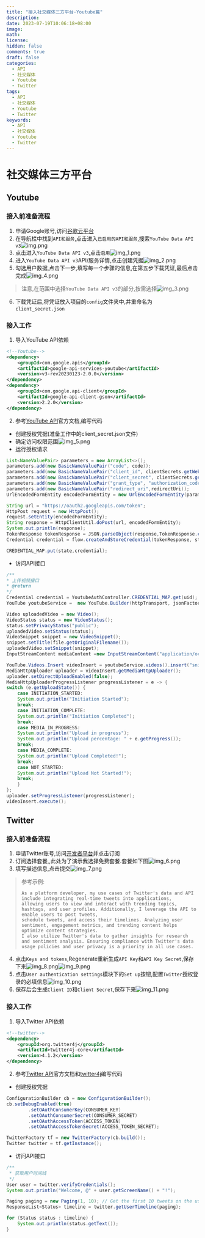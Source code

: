 ```yaml
---
title: "接入社交媒体三方平台-Youtube篇"
description: 
date: 2023-07-19T10:06:18+08:00
image: 
math: 
license: 
hidden: false
comments: true
draft: false
categories:
  - API
  - 社交媒体
  - Youtube
  - Twitter
tags:
  - API
  - 社交媒体
  - Youtube
  - Twitter
keywords:
  - API
  - 社交媒体
  - Youtube
  - Twitter
---
```


# 社交媒体三方平台
## Youtube
### 接入前准备流程
1. 申请Google账号,访问[谷歌云平台](https://console.cloud.google.com/)
2. 在导航栏中找到`API和服务`,点击进入`已启用的API和服务`,搜索`YouTube Data API v3`![img.png](img.png)
3. 点击进入`YouTube Data API v3`,点击`启用`![img_1.png](img_1.png)
4. 进入`YouTube Data API v3`API/服务详情,点击创建凭据![img_2.png](img_2.png)
5. 勾选用户数据,点击下一步,填写每一个步骤的信息,在第五步下载凭证,最后点击完成![img_4.png](img_4.png)
> 注意,在范围中选择`YouTube Data API v3`的部分,按需选择![img_3.png](img_3.png)
6. 下载凭证后,将凭证放入项目的`config`文件夹中,并重命名为`client_secret.json`

### 接入工作
1. 导入YouTube API依赖
```xml
<!--Youtube-->
<dependency>
    <groupId>com.google.apis</groupId>
    <artifactId>google-api-services-youtube</artifactId>
    <version>v3-rev20230123-2.0.0</version>
</dependency>
<dependency>
    <groupId>com.google.api-client</groupId>
    <artifactId>google-api-client-gson</artifactId>
    <version>2.2.0</version>
</dependency>
```
2. 参考[YouTube API](https://developers.google.com/youtube/v3/docs?hl=zh-cn)官方文档,编写代码
- 创建授权凭据(准备工作中的client_secret.json文件)
- 确定访问权限范围![img_5.png](img_5.png)
- 运行授权请求
```java
List<NameValuePair> parameters = new ArrayList<>();
parameters.add(new BasicNameValuePair("code", code));
parameters.add(new BasicNameValuePair("client_id", clientSecrets.getWeb().getClientId()));
parameters.add(new BasicNameValuePair("client_secret", clientSecrets.getWeb().getClientSecret()));
parameters.add(new BasicNameValuePair("grant_type", "authorization_code"));
parameters.add(new BasicNameValuePair("redirect_uri",redirectUri));
UrlEncodedFormEntity encodedFormEntity = new UrlEncodedFormEntity(parameters, StandardCharsets.UTF_8.name());

String url = "https://oauth2.googleapis.com/token";
HttpPost request = new HttpPost();
request.setEntity(encodedFormEntity);
String response = HttpClientUtil.doPost(url, encodedFormEntity);
System.out.println(response);
TokenResponse tokenResponse = JSON.parseObject(response,TokenResponse.class);
Credential credential = flow.createAndStoreCredential(tokenResponse, state);

CREDENTIAL_MAP.put(state,credential);
```
- 访问API接口
```java
/**
* 上传视频接口
* @return
*/
Credential credential = YoutubeAuthController.CREDENTIAL_MAP.get(uid);
YouTube youtubeService =  new YouTube.Builder(httpTransport, jsonFactory, credential).build();

Video uploadedVideo = new Video();
VideoStatus status = new VideoStatus();
status.setPrivacyStatus("public");
uploadedVideo.setStatus(status);
VideoSnippet snippet = new VideoSnippet();
snippet.setTitle(file.getOriginalFilename());
uploadedVideo.setSnippet(snippet);
InputStreamContent mediaContent =new InputStreamContent("application/octet-stream",new BufferedInputStream(file.getInputStream()));

YouTube.Videos.Insert videoInsert = youtubeService.videos().insert("snippet,status,id,player", uploadedVideo, mediaContent);
MediaHttpUploader uploader = videoInsert.getMediaHttpUploader();
uploader.setDirectUploadEnabled(false);
MediaHttpUploaderProgressListener progressListener = e -> {
switch (e.getUploadState()) {
    case INITIATION_STARTED:
    System.out.println("Initiation Started");
    break;
    case INITIATION_COMPLETE:
    System.out.println("Initiation Completed");
    break;
    case MEDIA_IN_PROGRESS:
    System.out.println("Upload in progress");
    System.out.println("Upload percentage: " + e.getProgress());
    break;
    case MEDIA_COMPLETE:
    System.out.println("Upload Completed!");
    break;
    case NOT_STARTED:
    System.out.println("Upload Not Started!");
    break;
    }
};
uploader.setProgressListener(progressListener);
videoInsert.execute();
```

## Twitter
### 接入前准备流程
1. 申请Twitter账号,访问[开发者平台](https://developer.twitter.com/en)并点击订阅
2. 订阅选择套餐,,此处为了演示我选择免费套餐.套餐如下图![img_6.png](img_6.png)
3. 填写描述信息,点击提交![img_7.png](img_7.png)
> 参考示例:
> ```text
> As a platform developer, my use cases of Twitter's data and API include integrating real-time tweets into applications,
> allowing users to view and interact with trending topics, hashtags, and user profiles. Additionally, I leverage the API to enable users to post tweets, 
> schedule tweets, and access their timelines. Analyzing user sentiment, engagement metrics, and trending content helps optimize content strategies.
> I also utilize Twitter's data to gather insights for research and sentiment analysis. Ensuring compliance with Twitter's data usage policies and user privacy is a priority in all use cases.
> ```
4. 点击`Keys and tokens`,Regenerate重新生成`API Key`和`API Key Secret`,保存下来![img_8.png](img_8.png)![img_9.png](img_9.png)
5. 点击`User authentication settings`模块下的`Set up`按钮,配置`Twitter`授权登录的必填信息![img_10.png](img_10.png)
6. 保存后会生成`Client ID`和`Client Secret`,保存下来![img_11.png](img_11.png)

### 接入工作
1. 导入Twitter API依赖
```xml
<!--twitter-->
<dependency>
    <groupId>org.twitter4j</groupId>
    <artifactId>twitter4j-core</artifactId>
    <version>4.1.2</version>
</dependency>
```
2. 参考[Twitter API](https://developer.twitter.com/en/docs/twitter-api/tweets/manage-tweets/introduction)官方文档和[twitter4j](https://github.com/Twitter4J/Twitter4J/tree/main/twitter4j-examples/src/main/java/examples)编写代码
- 创建授权凭据
```java
ConfigurationBuilder cb = new ConfigurationBuilder();
cb.setDebugEnabled(true)
        .setOAuthConsumerKey(CONSUMER_KEY)
        .setOAuthConsumerSecret(CONSUMER_SECRET)
        .setOAuthAccessToken(ACCESS_TOKEN)
        .setOAuthAccessTokenSecret(ACCESS_TOKEN_SECRET);

TwitterFactory tf = new TwitterFactory(cb.build());
Twitter twitter = tf.getInstance();
```
- 访问API接口
```java
/**
 * 获取用户时间线
 */
User user = twitter.verifyCredentials();
System.out.println("Welcome, @" + user.getScreenName() + "!");

Paging paging = new Paging(1, 10); // Get the first 10 tweets on the user's timeline
ResponseList<Status> timeline = twitter.getUserTimeline(paging);

for (Status status : timeline) {
    System.out.println(status.getText());
}
```
